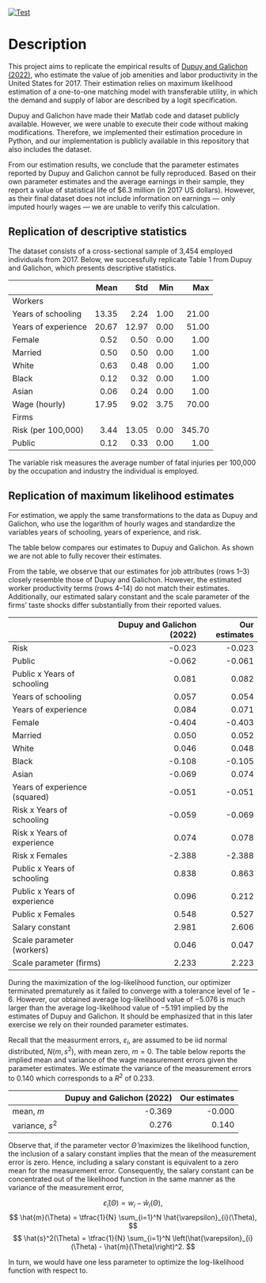 [![Test](https://github.com/esbenscriver/replicate-dupuy-galichon-qe-2022/actions/workflows/test.yml/badge.svg)](https://github.com/esbenscriver/replicate-dupuy-galichon-qe-2022/actions/workflows/test.yml)
# Description
This project aims to replicate the empirical results of [Dupuy and Galichon (2022)](https://doi.org/10.3982/QE928), who estimate the value of job amenities and labor productivity in the United States for 2017. Their estimation relies on maximum likelihood estimation of a one-to-one matching model with transferable utility, in which the demand and supply of labor are described by a logit specification.

Dupuy and Galichon have made their Matlab code and dataset publicly available. However, we were unable to execute their code without making modifications. Therefore, we implemented their estimation procedure in Python, and our implementation is publicly available in this repository that also includes the dataset.

From our estimation results, we conclude that the parameter estimates reported by Dupuy and Galichon cannot be fully reproduced. Based on their own parameter estimates and the average earnings in their sample, they report a value of statistical life of $6.3 million (in 2017 US dollars). However, as their final dataset does not include information on earnings — only imputed hourly wages — we are unable to verify this calculation.

## Replication of descriptive statistics
The dataset consists of a cross-sectional sample of 3,454 employed individuals from 2017. Below, we successfully replicate Table 1 from Dupuy and Galichon, which presents descriptive statistics.

|                     |   Mean |   Std |   Min |    Max |
|:--------------------|-------:|------:|------:|-------:|
| Workers             |        |       |       |        |
| Years of schooling  |  13.35 |  2.24 |  1.00 |  21.00 |
| Years of experience |  20.67 | 12.97 |  0.00 |  51.00 |
| Female              |   0.52 |  0.50 |  0.00 |   1.00 |
| Married             |   0.50 |  0.50 |  0.00 |   1.00 |
| White               |   0.63 |  0.48 |  0.00 |   1.00 |
| Black               |   0.12 |  0.32 |  0.00 |   1.00 |
| Asian               |   0.06 |  0.24 |  0.00 |   1.00 |
| Wage (hourly)       |  17.95 |  9.02 |  3.75 |  70.00 |
| Firms               |        |       |       |        |
| Risk (per 100,000)  |   3.44 | 13.05 |  0.00 | 345.70 |
| Public              |   0.12 |  0.33 |  0.00 |   1.00 |

The variable risk measures the average number of fatal injuries per 100,000 by the occupation and industry the individual is employed.

## Replication of maximum likelihood estimates
For estimation, we apply the same transformations to the data as Dupuy and Galichon, who use the logarithm of hourly wages and standardize the variables years of schooling, years of experience, and risk.

The table below compares our estimates to Dupuy and Galichon. As shown we are not able to fully recover their estimates.

From the table, we observe that our estimates for job attributes (rows 1–3) closely resemble those of Dupuy and Galichon. However, the estimated worker productivity terms (rows 4–14) do not match their estimates. Additionally, our estimated salary constant and the scale parameter of the firms’ taste shocks differ substantially from their reported values.

|                               |   Dupuy and Galichon (2022) |   Our estimates |
|:------------------------------|----------------------------:|----------------:|
| Risk                          |                      -0.023 |          -0.023 |
| Public                        |                      -0.062 |          -0.061 |
| Public x Years of schooling   |                       0.081 |           0.082 |
| Years of schooling            |                       0.057 |           0.054 |
| Years of experience           |                       0.084 |           0.071 |
| Female                        |                      -0.404 |          -0.403 |
| Married                       |                       0.050 |           0.052 |
| White                         |                       0.046 |           0.048 |
| Black                         |                      -0.108 |          -0.105 |
| Asian                         |                      -0.069 |           0.074 |
| Years of experience (squared) |                      -0.051 |          -0.051 |
| Risk x Years of schooling     |                      -0.059 |          -0.069 |
| Risk x Years of experience    |                       0.074 |           0.078 |
| Risk x Females                |                      -2.388 |          -2.388 |
| Public x Years of schooling   |                       0.838 |           0.863 |
| Public x Years of experience  |                       0.096 |           0.212 |
| Public x Females              |                       0.548 |           0.527 |
| Salary constant               |                       2.981 |           2.606 |
| Scale parameter (workers)     |                       0.046 |           0.047 |
| Scale parameter (firms)       |                       2.233 |           2.223 |

During the maximization of the log-likelihood function, our optimizer terminated prematurely as it failed to converge with a tolerance level of $1e-6$. However, our obtained average log-likelihood value of $-5.076$ is much larger than the average log-likelihood value of $-5.191$ implied by the estimates of Dupuy and Galichon. It should be emphasized that in this later exercise we rely on their rounded parameter estimates.

Recall that the measurment errors, $\varepsilon_{i}$, are assumed to be iid normal distributed, $N(m,s^2)$, with mean zero, $m=0$. The table below reports the implied mean and variance of the wage measurement errors given the parameter estimates. We estimate the variance of the measurement errors to $0.140$ which corresponds to a $R^2$ of $0.233$.

|                 |   Dupuy and Galichon (2022) |   Our estimates |
|:----------------|----------------------------:|----------------:|
| mean, $m$       |                      -0.369 |          -0.000 |
| variance, $s^2$ |                       0.276 |           0.140 |

Observe that, if the parameter vector $\hat{\Theta}$ maximizes the likelihood function, the inclusion of a salary constant implies that the mean of the measurement error is zero. Hence, including a salary constant is equivalent to a zero mean for the measurement error. Consequently, the salary constant can be concentrated out of the likelihood function in the same manner as the variance of the measurement error,

$$
    \hat{\varepsilon}_{i}(\Theta) = w_{i} - \hat{w}_{i}(\Theta), 
$$
$$
    \hat{m}(\Theta) = \tfrac{1}{N} \sum_{i=1}^N \hat{\varepsilon}_{i}(\Theta),
$$
$$
    \hat{s}^2(\Theta) = \tfrac{1}{N} \sum_{i=1}^N \left(\hat{\varepsilon}_{i}(\Theta) - \hat{m}(\Theta)\right)^2.
$$

In turn, we would have one less parameter to optimize the log-likelihood function with respect to.

